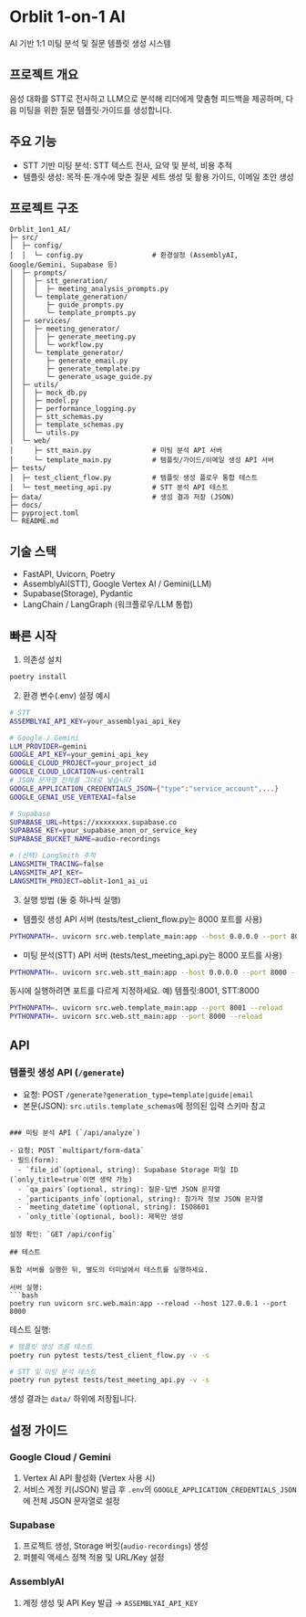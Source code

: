 # Orblit 1-on-1 AI

AI 기반 1:1 미팅 분석 및 질문 템플릿 생성 시스템

## 프로젝트 개요

음성 대화를 STT로 전사하고 LLM으로 분석해 리더에게 맞춤형 피드백을 제공하며, 다음 미팅을 위한 질문 템플릿·가이드를 생성합니다.

## 주요 기능

- STT 기반 미팅 분석: STT 텍스트 전사, 요약 및 분석, 비용 추적
- 템플릿 생성: 목적·톤·개수에 맞춘 질문 세트 생성 및 활용 가이드, 이메일 초안 생성

## 프로젝트 구조

```text
Orblit_1on1_AI/
├─ src/
│  ├─ config/
│  │  └─ config.py                 # 환경설정 (AssemblyAI, Google/Gemini, Supabase 등)
│  ├─ prompts/
│  │  ├─ stt_generation/
│  │  │  ├─ meeting_analysis_prompts.py
│  │  └─ template_generation/
│  │     ├─ guide_prompts.py
│  │     └─ template_prompts.py
│  ├─ services/
│  │  ├─ meeting_generator/
│  │  │  ├─ generate_meeting.py
│  │  │  └─ workflow.py
│  │  └─ template_generator/
│  │     ├─ generate_email.py
│  │     ├─ generate_template.py
│  │     └─ generate_usage_guide.py
│  ├─ utils/
│  │  ├─ mock_db.py
│  │  ├─ model.py
│  │  ├─ performance_logging.py
│  │  ├─ stt_schemas.py
│  │  ├─ template_schemas.py
│  │  └─ utils.py
│  └─ web/
│     ├─ stt_main.py               # 미팅 분석 API 서버
│     └─ template_main.py          # 템플릿/가이드/이메일 생성 API 서버
├─ tests/
│  ├─ test_client_flow.py          # 템플릿 생성 플로우 통합 테스트
│  └─ test_meeting_api.py          # STT 분석 API 테스트
├─ data/                           # 생성 결과 저장 (JSON)
├─ docs/
├─ pyproject.toml
└─ README.md
```

## 기술 스택

- FastAPI, Uvicorn, Poetry
- AssemblyAI(STT), Google Vertex AI / Gemini(LLM)
- Supabase(Storage), Pydantic
- LangChain / LangGraph (워크플로우/LLM 통합)

## 빠른 시작

1) 의존성 설치
```bash
poetry install
```

2) 환경 변수(.env) 설정 예시
```bash
# STT
ASSEMBLYAI_API_KEY=your_assemblyai_api_key

# Google / Gemini
LLM_PROVIDER=gemini
GOOGLE_API_KEY=your_gemini_api_key
GOOGLE_CLOUD_PROJECT=your_project_id
GOOGLE_CLOUD_LOCATION=us-central1
# JSON 문자열 전체를 그대로 넣습니다
GOOGLE_APPLICATION_CREDENTIALS_JSON={"type":"service_account",...}
GOOGLE_GENAI_USE_VERTEXAI=false

# Supabase
SUPABASE_URL=https://xxxxxxxx.supabase.co
SUPABASE_KEY=your_supabase_anon_or_service_key
SUPABASE_BUCKET_NAME=audio-recordings

# (선택) LangSmith 추적
LANGSMITH_TRACING=false
LANGSMITH_API_KEY=
LANGSMITH_PROJECT=oblit-1on1_ai_ui
```

3) 실행 방법 (둘 중 하나씩 실행)

- 템플릿 생성 API 서버 (tests/test_client_flow.py는 8000 포트를 사용)
```bash
PYTHONPATH=. uvicorn src.web.template_main:app --host 0.0.0.0 --port 8000 --reload
```

- 미팅 분석(STT) API 서버 (tests/test_meeting_api.py는 8000 포트를 사용)
```bash
PYTHONPATH=. uvicorn src.web.stt_main:app --host 0.0.0.0 --port 8000 --reload
```

동시에 실행하려면 포트를 다르게 지정하세요. 예) 템플릿:8001, STT:8000

```bash
PYTHONPATH=. uvicorn src.web.template_main:app --port 8001 --reload
PYTHONPATH=. uvicorn src.web.stt_main:app --port 8000 --reload
```

## API

### 템플릿 생성 API (`/generate`)

- 요청: POST `/generate?generation_type=template|guide|email`
- 본문(JSON): `src.utils.template_schemas`에 정의된 입력 스키마 참고
```

### 미팅 분석 API (`/api/analyze`)

- 요청: POST `multipart/form-data`
- 필드(form):
  - `file_id`(optional, string): Supabase Storage 파일 ID (`only_title=true`이면 생략 가능)
  - `qa_pairs`(optional, string): 질문-답변 JSON 문자열
  - `participants_info`(optional, string): 참가자 정보 JSON 문자열
  - `meeting_datetime`(optional, string): ISO8601
  - `only_title`(optional, bool): 제목만 생성

설정 확인: `GET /api/config`

## 테스트

통합 서버를 실행한 뒤, 별도의 터미널에서 테스트를 실행하세요.

서버 실행:
```bash
poetry run uvicorn src.web.main:app --reload --host 127.0.0.1 --port 8000
```

테스트 실행:
```bash
# 템플릿 생성 흐름 테스트
poetry run pytest tests/test_client_flow.py -v -s

# STT 및 미팅 분석 테스트
poetry run pytest tests/test_meeting_api.py -v -s
```


생성 결과는 `data/` 하위에 저장됩니다.

## 설정 가이드

### Google Cloud / Gemini
1. Vertex AI API 활성화 (Vertex 사용 시)
2. 서비스 계정 키(JSON) 발급 후 `.env`의 `GOOGLE_APPLICATION_CREDENTIALS_JSON`에 전체 JSON 문자열로 설정

### Supabase
1. 프로젝트 생성, Storage 버킷(`audio-recordings`) 생성
2. 퍼블릭 액세스 정책 적용 및 URL/Key 설정

### AssemblyAI
1. 계정 생성 및 API Key 발급 → `ASSEMBLYAI_API_KEY`

